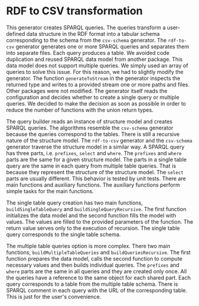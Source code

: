 # RDF to CSV transformation

This generator creates SPARQL queries.
The queries transform a user-defined data structure in the RDF format into a tabular schema corresponding to the schema from the `csv-schema` generator.
The `rdf-to-csv` generator generates one or more SPARQL queries and separates them into separate files.
Each query produces a table.
We avoided code duplication and reused SPARQL data model from another package.
This data model does not support multiple queries.
We simply used an array of queries to solve this issue.
For this reason, we had to slightly modify the generator.
The function `generateToStream` in the generator inspects the returned type and writes to a provided stream one or more paths and files.
Other packages were not modified.
The generator itself reads the configuration and decides whether to create a single query or multiple queries.
We decided to make the decision as soon as possible in order to reduce the number of functions with the union return types.

The query builder reads an instance of structure model and creates SPARQL queries.
The algorithms resemble the `csv-schema` generator because the queries correspond to the tables.
There is still a recursive nature of the structure model.
The `rdf-to-csv` generator and the `csv-schema` generator traverse the structure model in a similar way.
A SPARQL query has three parts, i.e. `prefixes`, `select` and `where`.
The `prefixes` and `where` parts are the same for a given structure model.
The parts in a single table query are the same in each query from multiple table queries.
That is because they represent the structure of the structure model.
The `select` parts are usually different.
This behavior is tested by unit tests.
There are main functions and auxiliary functions.
The auxiliary functions perform simple tasks for the main functions.

The single table query creation has two main functions, `buildSingleTableQuery` and `buildSingleQueryRecursive`.
The first function initializes the data model and the second function fills the model with values.
The values are filled to the provided parameters of the function.
The return value serves only to the execution of recursion.
The single table query corresponds to the single table schema.

The multiple table queries option is more complex.
There two main functions, `buildMultipleTableQueries` and `buildQueriesRecursive`.
The first function prepares the data model, calls the second function to compute necessary values and then builds individual queries.
The `prefixes` and `where` parts are the same in all queries and they are created only once.
All the queries have a reference to the same object for each shared part.
Each query corresponds to a table from the multiple table schema.
There is SPARQL comment in each query with the URL of the corresponding table.
This is just for the user's convenience.
